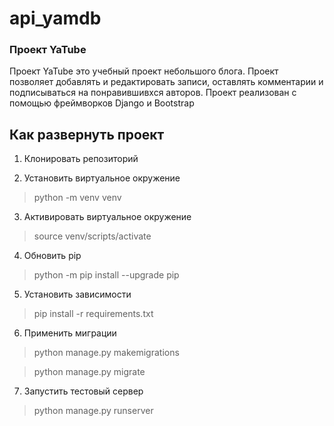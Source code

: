 # api_yamdb

### Проект YaTube

Проект YaTube это учебный проект небольшого блога. 
Проект позволяет добавлять и редактировать записи, оставлять комментарии 
и подписываться на понравившивхся авторов. Проект реализован с помощью фреймворков Django и Bootstrap

## Как развернуть проект

1. Клонировать репозиторий

2. Установить виртуальное окружение

> python -m venv venv

3. Активировать виртуальное окружение

> source venv/scripts/activate

4. Обновить pip

> python -m pip install --upgrade pip

5. Установить зависимости

> pip install -r requirements.txt

6. Применить миграции

> python manage.py makemigrations

> python manage.py migrate

7. Запустить тестовый сервер

> python manage.py runserver

